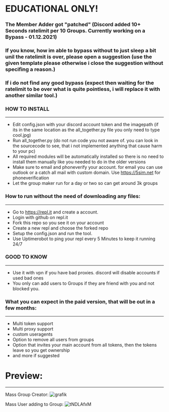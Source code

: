 # EDUCATIONAL ONLY!

### The Member Adder got "patched" (Discord added 10+ Seconds ratelimit per 10 Groups. Currently working on a Bypass - 01.12.2021)
### If you know, how im able to bypass without to just sleep a bit unil the ratelimit is over, please open a suggestion (use the given template please otherwise i close the suggestion without specifing a reason.)
### If i do not find any good bypass (expect then waiting for the ratelimit to be over what is quite pointless, i will replace it with another similar tool.)

### HOW TO INSTALL
-----------------------------------
- Edit config.json with your discord account token and the imagepath (if its in the same location as the all_together.py file you only need to type cool.jpg)
- Run all_together.py (do not run code you not aware of. you can look in the sourcecode to see, that i not implemented anything that cause harm to your pc)
- All required modules will be automatically installed so there is no need to install them manually like you needed to do in the older versions
- Make sure to email and phoneverify your account. for email you can use outlook or a catch all mail with custom domain. Use https://5sim.net for phoneverification
- Let the group maker run for a day or two so can get around 3k groups

### How to run without the need of downloading any files:
-----------------------------------
- Go to https://repl.it and create a account.
- Login with github on repl.it
- Fork this repo so you see it on your account
- Create a new repl and choose the forked repo
- Setup the config.json and run the tool.
- Use Uptimerobot to ping your repl every 5 Minutes to keep it running 24/7

### GOOD TO KNOW
-----------------------------------
- Use it with vpn if you have bad proxies. discord will disable accounts if used bad ones
- You only can add users to Groups if they are friend with you and not blocked you.


### What you can expect in the paid version, that will be out in a few months:
-----------------------------------
- Multi token support
- Multi proxy support
- custom useragents
- Option to remove all users from groups
- Option that invites your main account from all tokens, then the tokens leave so you get ownership
- and more if suggested

# Preview:
-----------------------------------
Mass Group Creator:
![grafik](https://user-images.githubusercontent.com/94435104/142762775-a9946c34-efd4-4f53-ade3-5f7428cfd56e.png)


Mass User adding to Group:
![tNDLAfxM](https://user-images.githubusercontent.com/94435104/142763607-da8f6779-cc1c-4b91-9111-9ddbb90b8d91.gif)
